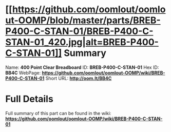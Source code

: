 
[[https://github.com/oomlout/oomlout-OOMP/blob/master/parts/BREB-P400-C-STAN-01/BREB-P400-C-STAN-01_420.jpg|alt=BREB-P400-C-STAN-01]] 
Summary
=================

Name: __400 Point Clear Breadboard__
ID: __BREB-P400-C-STAN-01__
Hex ID: __BB4C__
WebPage: __https://github.com/oomlout/oomlout-OOMP/wiki/BREB-P400-C-STAN-01__
Short URL: __http://oom.lt/BB4C__

Full Details
==========================
Full summary of this part can be found in the wiki:   
__https://github.com/oomlout/oomlout-OOMP/wiki/BREB-P400-C-STAN-01__   

